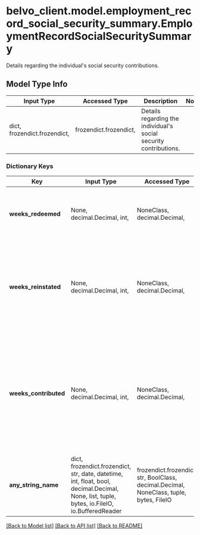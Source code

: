 # belvo_client.model.employment_record_social_security_summary.EmploymentRecordSocialSecuritySummary

Details regarding the individual's social security contributions.

## Model Type Info
Input Type | Accessed Type | Description | Notes
------------ | ------------- | ------------- | -------------
dict, frozendict.frozendict,  | frozendict.frozendict,  | Details regarding the individual&#x27;s social security contributions. | 

### Dictionary Keys
Key | Input Type | Accessed Type | Description | Notes
------------ | ------------- | ------------- | ------------- | -------------
**weeks_redeemed** | None, decimal.Decimal, int,  | NoneClass, decimal.Decimal,  | Number of weeks the individual needed to take out of their pension.  | [optional] value must be a 32 bit integer
**weeks_reinstated** | None, decimal.Decimal, int,  | NoneClass, decimal.Decimal,  | Number of weeks the individual has paid back into their pension (*AFORE*), after having redeemed them previously.  | [optional] value must be a 32 bit integer
**weeks_contributed** | None, decimal.Decimal, int,  | NoneClass, decimal.Decimal,  | Number of weeks the individual has contributed to their social security, based on the number of weeks the individual has worked according to IMSS.  | [optional] value must be a 32 bit integer
**any_string_name** | dict, frozendict.frozendict, str, date, datetime, int, float, bool, decimal.Decimal, None, list, tuple, bytes, io.FileIO, io.BufferedReader | frozendict.frozendict, str, BoolClass, decimal.Decimal, NoneClass, tuple, bytes, FileIO | any string name can be used but the value must be the correct type | [optional]

[[Back to Model list]](../../README.md#documentation-for-models) [[Back to API list]](../../README.md#documentation-for-api-endpoints) [[Back to README]](../../README.md)

